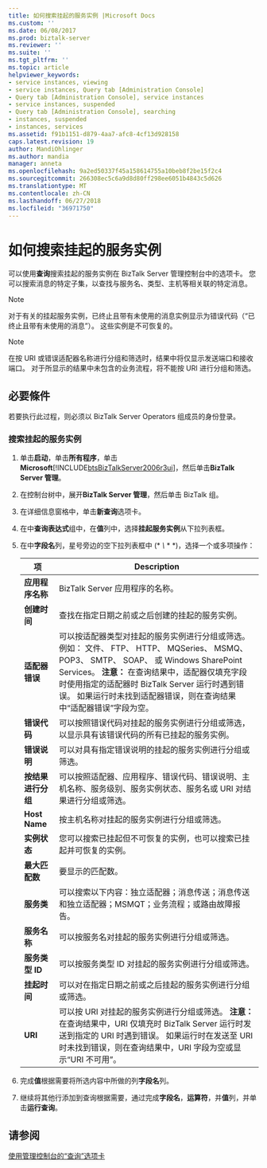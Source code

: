 ```yaml
---
title: 如何搜索挂起的服务实例 |Microsoft Docs
ms.custom: ''
ms.date: 06/08/2017
ms.prod: biztalk-server
ms.reviewer: ''
ms.suite: ''
ms.tgt_pltfrm: ''
ms.topic: article
helpviewer_keywords:
- service instances, viewing
- service instances, Query tab [Administration Console]
- Query tab [Administration Console], service instances
- service instances, suspended
- Query tab [Administration Console], searching
- instances, suspended
- instances, services
ms.assetid: f91b1151-d879-4aa7-afc8-4cf13d928158
caps.latest.revision: 19
author: MandiOhlinger
ms.author: mandia
manager: anneta
ms.openlocfilehash: 9a2ed50337f45a158614755a10beb8f2be15f2c4
ms.sourcegitcommit: 266308ec5c6a9d8d80ff298ee6051b4843c5d626
ms.translationtype: MT
ms.contentlocale: zh-CN
ms.lasthandoff: 06/27/2018
ms.locfileid: "36971750"
---
```

# <a name="how-to-search-for-suspended-service-instances"></a>如何搜索挂起的服务实例
可以使用**查询**搜索挂起的服务实例在 BizTalk Server 管理控制台中的选项卡。 您可以搜索消息的特定子集，以查找与服务名、类型、主机等相关联的特定消息。  

> [!NOTE]
>  对于有关的挂起服务实例，已终止且带有未使用的消息实例显示为错误代码（“已终止且带有未使用的消息”）。 这些实例是不可恢复的。  

> [!NOTE]
>  在按 URI 或错误适配器名称进行分组和筛选时，结果中将仅显示发送端口和接收端口。 对于所显示的结果中未包含的业务流程，将不能按 URI 进行分组和筛选。  

## <a name="prerequisites"></a>必要條件  
 若要执行此过程，则必须以 BizTalk Server Operators 组成员的身份登录。  

### <a name="to-search-for-suspended-service-instances"></a>搜索挂起的服务实例  

1. 单击**启动**，单击**所有程序**，单击**Microsoft**[!INCLUDE[btsBizTalkServer2006r3ui](../includes/btsbiztalkserver2006r3ui-md.md)]，然后单击**BizTalk Server 管理**。  

2. 在控制台树中，展开**BizTalk Server 管理**，然后单击 BizTalk 组。  

3. 在详细信息窗格中，单击**新查询**选项卡。  

4. 在中**查询表达式**组中，在**值**列中，选择**挂起服务实例**从下拉列表框。  

5. 在中**字段名**列，星号旁边的空下拉列表框中 (* *\\* * *)，选择一个或多项操作：  


   |         项          |                                                                                                                                                                                                                   Description                                                                                                                                                                                                                   |
   |-----------------------|-------------------------------------------------------------------------------------------------------------------------------------------------------------------------------------------------------------------------------------------------------------------------------------------------------------------------------------------------------------------------------------------------------------------------------------------------|
   | **应用程序名称**  |                                                                                                                                                                                                   BizTalk Server 应用程序的名称。                                                                                                                                                                                                   |
   |   **创建时间**   |                                                                                                                                                                                  查找在指定日期之前或之后创建的挂起的服务实例。                                                                                                                                                                                   |
   |   **适配器错误**   | 可以按适配器类型对挂起的服务实例进行分组或筛选。 例如： 文件、 FTP、 HTTP、 MQSeries、 MSMQ、 POP3、 SMTP、 SOAP、 或 Windows SharePoint Services。 **注意：** 在查询结果中，适配器仅填充字段时使用指定的适配器时 BizTalk Server 运行时遇到错误。 如果运行时未找到适配器错误，则在查询结果中“适配器错误”字段为空。 |
   |    **错误代码**     |                                                                                                                                                 可以按照错误代码对挂起的服务实例进行分组或筛选，以显示具有该错误代码的所有已挂起的服务实例。                                                                                                                                                  |
   | **错误说明** |                                                                                                                                                                            可以对具有指定错误说明的挂起的服务实例进行分组或筛选。                                                                                                                                                                            |
   | **按结果进行分组**  |                                                                                                                                        可以按照适配器、应用程序、错误代码、错误说明、主机名称、服务级别、服务实例状态、服务名或 URI 对结果进行分组或筛选。                                                                                                                                         |
   |     **Host Name**     |                                                                                                                                                                                            按主机名称对挂起的服务实例进行分组或筛选。                                                                                                                                                                                            |
   |  **实例状态**  |                                                                                                                                                                         您可以搜索已挂起但不可恢复的实例，也可以搜索已挂起并可恢复的实例。                                                                                                                                                                         |
   |  **最大匹配数**  |                                                                                                                                                                                                        要显示的匹配数。                                                                                                                                                                                                        |
   |   **服务类**   |                                                                                                                                                       可以搜索以下内容：独立适配器；消息传送；消息传送和独立适配器；MSMQT；业务流程；或路由故障报告。                                                                                                                                                       |
   |   **服务名称**    |                                                                                                                                                                                      可以按服务名对挂起的服务实例进行分组或筛选。                                                                                                                                                                                       |
   |  **服务类型 ID**  |                                                                                                                                                                                     可以按服务类型 ID 对挂起的服务实例进行分组或筛选。                                                                                                                                                                                     |
   |  **挂起时间**  |                                                                                                                                                                        可以对在指定日期之前或之后挂起的服务实例进行分组或筛选。                                                                                                                                                                        |
   |        **URI**        |                                              可以按 URI 对挂起的服务实例进行分组或筛选。 **注意：** 在查询结果中，URI 仅填充时 BizTalk Server 运行时发送到指定的 URI 时遇到错误。 如果运行时在发送至 URI 时未找到错误，则在查询结果中，URI 字段为空或显示“URI 不可用”。                                              |


6. 完成**值**根据需要将所选内容中所做的列**字段名**列。  

7. 继续将其他行添加到查询根据需要，通过完成**字段名**，**运算符**，并**值**列，并单击**运行查询**。  

## <a name="see-also"></a>请参阅  
 [使用管理控制台的“查询”选项卡](../core/using-the-administration-console-query-tab.md)
